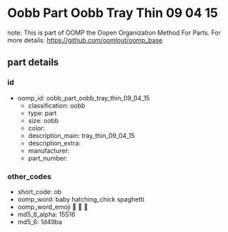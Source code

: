 # Oobb Part Oobb Tray Thin 09 04 15  

note: This is part of OOMP the Oopen Organization Method For Parts. For more details: https://github.com/oomlout/oomp_base

##  part details





### id
* oomp_id: oobb_part_oobb_tray_thin_09_04_15
  * classification: oobb
  * type: part
  * size: oobb
  * color: 
  * description_main: tray_thin_09_04_15
  * description_extra: 
  * manufacturer: 
  * part_number: 

### other_codes
* short_code: ob
* oomp_word: baby hatching_chick spaghetti
* oomp_word_emoji :baby: :hatching_chick: :spaghetti:
* md5_6_alpha: 15516
* md5_6: 1d49ba